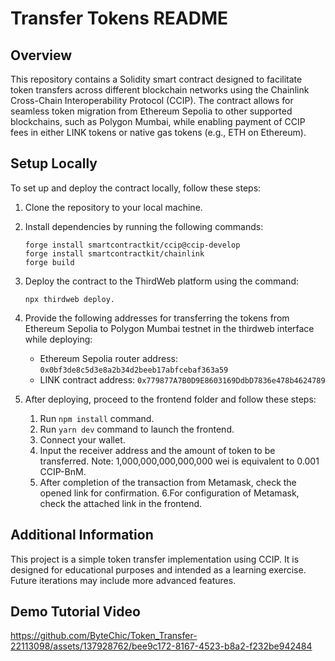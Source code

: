 # Transfer Tokens README

## Overview
This repository contains a Solidity smart contract designed to facilitate token transfers across different blockchain networks using the Chainlink Cross-Chain Interoperability Protocol (CCIP). The contract allows for seamless token migration from Ethereum Sepolia to other supported blockchains, such as Polygon Mumbai, while enabling payment of CCIP fees in either LINK tokens or native gas tokens (e.g., ETH on Ethereum).

## Setup Locally
To set up and deploy the contract locally, follow these steps:

1. Clone the repository to your local machine.
2. Install dependencies by running the following commands:
    ```
    forge install smartcontractkit/ccip@ccip-develop
    forge install smartcontractkit/chainlink
    forge build
    ```
3. Deploy the contract to the ThirdWeb platform using the command:
    ```
    npx thirdweb deploy.
    ```


4. Provide the following addresses for transferring the tokens from Ethereum Sepolia to Polygon Mumbai testnet in the thirdweb interface while deploying:

   - Ethereum Sepolia router address: `0x0bf3de8c5d3e8a2b34d2beeb17abfcebaf363a59`
   - LINK contract address: `0x779877A7B0D9E8603169DdbD7836e478b4624789`

 5. After deploying, proceed to the frontend folder and follow these steps:

       1. Run `npm install` command.
       2. Run `yarn dev` command to launch the frontend.
       3. Connect your wallet.
       4. Input the receiver address and the amount of token to be transferred. Note: 1,000,000,000,000,000 wei is equivalent to 0.001 CCIP-BnM.
       5. After completion of the transaction from Metamask, check the opened link for confirmation.
       6.For configuration of Metamask, check the attached link in the frontend.


## Additional Information
This project is a simple token transfer implementation using CCIP. It is designed for educational purposes and intended as a learning exercise. Future iterations may include more advanced features.

## Demo Tutorial Video


https://github.com/ByteChic/Token_Transfer-22113098/assets/137928762/bee9c172-8167-4523-b8a2-f232be942484


